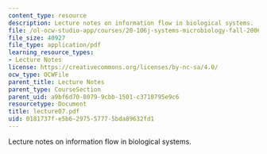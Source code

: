 ```yaml
---
content_type: resource
description: Lecture notes on information flow in biological systems.
file: /ol-ocw-studio-app/courses/20-106j-systems-microbiology-fall-2006/0181737fe5b6297557775bda89632fd1_lecture07.pdf
file_size: 40927
file_type: application/pdf
learning_resource_types:
- Lecture Notes
license: https://creativecommons.org/licenses/by-nc-sa/4.0/
ocw_type: OCWFile
parent_title: Lecture Notes
parent_type: CourseSection
parent_uid: a9bf6d70-8079-9cbb-1501-c3710795e9c6
resourcetype: Document
title: lecture07.pdf
uid: 0181737f-e5b6-2975-5777-5bda89632fd1
---
```

Lecture notes on information flow in biological systems.